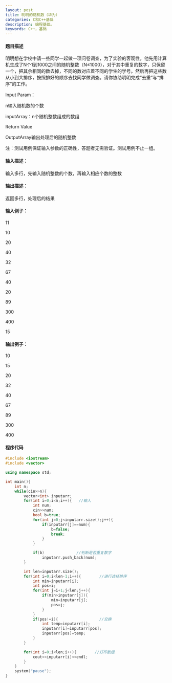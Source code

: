 ```yaml
---
layout: post
title: 明明的随机数（华为）
categories: C和C++基础
description: 编程基础。
keywords: C++，基础
---
```


#### 题目描述

明明想在学校中请一些同学一起做一项问卷调查，为了实验的客观性，他先用计算机生成了N个1到1000之间的随机整数（N≤1000），对于其中重复的数字，只保留一个，把其余相同的数去掉，不同的数对应着不同的学生的学号。然后再把这些数从小到大排序，按照排好的顺序去找同学做调查。请你协助明明完成“去重”与“排序”的工作。
 
Input Param：

n输入随机数的个数   
  
inputArray：n个随机整数组成的数组 
     
Return Value

OutputArray输出处理后的随机整数
 

注：测试用例保证输入参数的正确性，答题者无需验证。测试用例不止一组。


#### 输入描述：

输入多行，先输入随机整数的个数，再输入相应个数的整数


#### 输出描述：

返回多行，处理后的结果

#### 输入例子：
11

10

20

40

32

67

40

20

89

300

400

15

#### 输出例子：

10

15

20

32

40

67

89

300

400

#### 程序代码

```cpp
#include <iostream>
#include <vector>

using namespace std;

int main(){
	int n;
	while(cin>>n){
		vector<int> inputarr;
		for(int i=0;i<n;i++){   //输入
			int num;
			cin>>num;
			bool b=true;
			for(int j=0;j<inputarr.size();j++){
				if(inputarr[j]==num){
					b=false;
					break;
				}
			}

			if(b)              //判断是否重复数字
				inputarr.push_back(num);
		}

		int len=inputarr.size();
		for(int i=0;i<len-1;i++){        //进行选择排序
			int min=inputarr[i];
			int pos=i;
			for(int j=i+1;j<len;j++){
				if(min>inputarr[j]){
					min=inputarr[j];
					pos=j;
				}
			}
			if(pos!=i){                  //交换
				int temp=inputarr[i];
				inputarr[i]=inputarr[pos];
				inputarr[pos]=temp;
			}
		}

		for(int i=0;i<len;i++){        //打印数组
			cout<<inputarr[i]<<endl;
		}
	}
	system("pause");
}
```